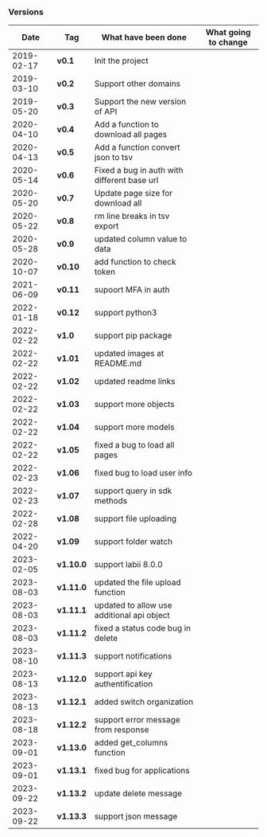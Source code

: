 ### Versions

|Date|Tag|What have been done|What going to change|
|-|-|-|-|
|2019-02-17|__v0.1__|Init the project||
|2019-03-10|__v0.2__|Support other domains||
|2019-05-20|__v0.3__|Support the new version of API||
|2020-04-10|__v0.4__|Add a function to download all pages||
|2020-04-13|__v0.5__|Add a function convert json to tsv||
|2020-05-14|__v0.6__|Fixed a bug in auth with different base url||
|2020-05-20|__v0.7__|Update page size for download all||
|2020-05-22|__v0.8__|rm line breaks in tsv export||
|2020-05-28|__v0.9__|updated column value to data||
|2020-10-07|__v0.10__|add function to check token||
|2021-06-09|__v0.11__|supoort MFA in auth||
|2022-01-18|__v0.12__|support python3||
|2022-02-22|__v1.0__|support pip package||
|2022-02-22|__v1.01__|updated images at README.md||
|2022-02-22|__v1.02__|updated readme links||
|2022-02-22|__v1.03__|support more objects||
|2022-02-22|__v1.04__|support more models||
|2022-02-22|__v1.05__|fixed a bug to load all pages||
|2022-02-23|__v1.06__|fixed bug to load user info||
|2022-02-23|__v1.07__|support query in sdk methods||
|2022-02-28|__v1.08__|support file uploading||
|2022-04-20|__v1.09__|support folder watch||
|2023-02-05|__v1.10.0__|support labii 8.0.0||
|2023-08-03|__v1.11.0__|updated the file upload function||
|2023-08-03|__v1.11.1__|updated to allow use additional api object||
|2023-08-03|__v1.11.2__|fixed a status code bug in delete||
|2023-08-10|__v1.11.3__|support notifications||
|2023-08-13|__v1.12.0__|support api key authentification||
|2023-08-13|__v1.12.1__|added switch organization||
|2023-08-18|__v1.12.2__|support error message from response||
|2023-09-01|__v1.13.0__|added get_columns function||
|2023-09-01|__v1.13.1__|fixed bug for applications||
|2023-09-22|__v1.13.2__|update delete message||
|2023-09-22|__v1.13.3__|support json message||
